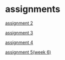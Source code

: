 # assignments

[assignment 2](https://github.com/KRoeling/assignments/blob/master/assignment2%20done.ipynb)

[assignment 3](https://github.com/KRoeling/assignments/blob/master/assignment%203.ipynb)

[assignment 4](https://github.com/KRoeling/assignments/blob/master/assignment%204.ipynb)

[assignment 5(week 6)](https://github.com/KRoeling/assignments/blob/master/Assignment%205%20Week%206.ipynb)
